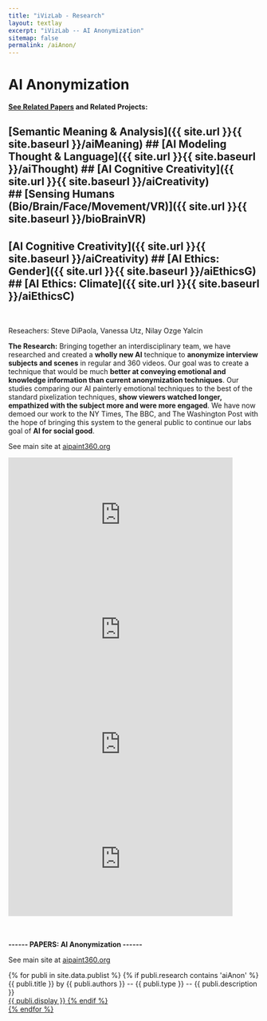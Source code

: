 ```yaml
---
title: "iVizLab - Research"
layout: textlay
excerpt: "iVizLab -- AI Anonymization"
sitemap: false
permalink: /aiAnon/
---
```


# AI Anonymization 


<strong> [See Related Papers](#paperSection) and Related Projects:</strong> <br>
 ## [Semantic Meaning & Analysis]({{ site.url }}{{ site.baseurl }}/aiMeaning) ## [AI Modeling Thought & Language]({{ site.url }}{{ site.baseurl }}/aiThought)  ## [AI Cognitive Creativity]({{ site.url }}{{ site.baseurl }}/aiCreativity) <br> ## [Sensing Humans (Bio/Brain/Face/Movement/VR)]({{ site.url }}{{ site.baseurl }}/bioBrainVR)
 ## [AI Cognitive Creativity]({{ site.url }}{{ site.baseurl }}/aiCreativity) ## [AI Ethics: Gender]({{ site.url }}{{ site.baseurl }}/aiEthicsG) ## [AI Ethics: Climate]({{ site.url }}{{ site.baseurl }}/aiEthicsC)
<br>

Reseachers: Steve DiPaola, Vanessa Utz, Nilay Ozge Yalcin 


**The Research:**
Bringing together an interdisciplinary team, we have researched and created a **wholly new AI** technique to **anonymize interview subjects and scenes** in regular and 360 videos. Our goal was to create a technique that would be much **better at conveying emotional and knowledge information than current anonymization techniques**. Our studies comparing our AI painterly emotional techniques to the best of the standard pixelization techniques, **show viewers watched longer, empathized with the subject more and were more engaged**. We have now demoed our work to the NY Times, The BBC, and The Washington Post with the hope of bringing this system to the general public to continue our labs goal of **AI for social good**.

See main site at [aipaint360.org](https://aipaint360.org)
<br>
<iframe width="450" height="230" src="https://www.youtube.com/embed/56-S-gSINgk?rel=0" frameborder="0" allowfullscreen></iframe>
<br>
<iframe width="450" height="230" src="https://www.youtube.com/embed/O_FaV-6hahM?rel=0" frameborder="0" allowfullscreen></iframe>
<iframe width="450" height="230" src="https://www.youtube.com/embed/R7Y_XVq9CBI?rel=0" frameborder="0" allowfullscreen></iframe>
<iframe width="450" height="230" src="https://www.youtube.com/embed/ZOj9DUsx5Ww?rel=0" frameborder="0" allowfullscreen></iframe>


<div id="paperSection"></div>


<br><br>
**------  PAPERS: AI Anonymization   ------**

See main site at [aipaint360.org](https://aipaint360.org)

{% for publi in site.data.publist %}
  {% if publi.research contains 'aiAnon' %}
  <pubtit>{{ publi.title }}</pubtit> by
  {{ publi.authors }} --   <pubtit>{{ publi.type }}</pubtit> -- {{ publi.description }}
  <br> <a href="{{ publi.url }}">{{ publi.display }}
  {% endif %}  
{% endfor %}

